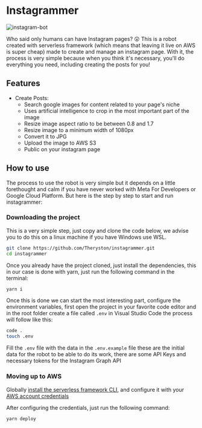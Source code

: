 # Instagrammer

![instagram-bot](https://user-images.githubusercontent.com/72868196/199066022-15862310-1046-4a11-b93d-cfe0f0e470f0.png)

Who said only humans can have Instagram pages? 😲 This is a robot created with serverless framework (which means that leaving it live on AWS is super cheap) made to create and manage an instagram page. With it, the process is very simple because when you think it's necessary, you'll do everything you need, including creating the posts for you!

## Features

- Create Posts:
  - Search google images for content related to your page's niche
  - Uses artificial intelligence to crop in the most important part of the image
  - Resize image aspect ratio to be between 0.8 and 1.7
  - Resize image to a minimum width of 1080px
  - Convert it to JPG
  - Upload the image to AWS S3
  - Public on your instagram page

## How to use

The process to use the robot is very simple but it depends on a little forethought and calm if you have never worked with Meta For Developers or Google Cloud Platform. But here is the step by step to start and run instagrammer:

### Downloading the project

This is a very simple step, just copy and clone the code below, we advise you to do this on a linux machine if you have Windows use WSL.

```bash
git clone https://github.com/Theryston/instagrammer.git
cd instagrammer
```

Once you already have the project cloned, just install the dependencies, this in our case is done with yarn, just run the following command in the terminal:

```bash
yarn i
```

Once this is done we can start the most interesting part, configure the environment variables, first open the project in your favorite code editor and in the root folder create a file called `.env` in Visual Studio Code the process will follow like this:

```bash
code .
touch .env
```

Fill the `.env` file with the data in the `.env.example` file these are the initial data for the robot to be able to do its work, there are some API Keys and necessary tokens for the Instagram Graph API

### Moving up to AWS

Globally [install the serverless framework CLI](https://www.serverless.com/framework/docs/getting-started#installation), and configure it with your [AWS account credentials](https://www.serverless.com/framework/docs/providers/aws/cli-reference/config-credentials#configure-the-default-profile)

After configuring the credentials, just run the following command:

```bash
yarn deploy
```
